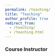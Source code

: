 ```yaml
---
permalink: /teaching/
title: "Teaching"
author_profile: true
redirect_from: 
  - /teaching/
  - /teaching.html
---
```



### Course Instructor
